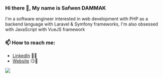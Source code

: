 ### Hi there 👋, My name is Safwen DAMMAK
I'm a software engineer interested in web development with PHP as a backend language with Laravel & Symfony frameworks, I'm also obsessed with JavaScript with VueJS framework
### 📫 How to reach me:
- [LinkedIn](https://linkedin.com/in/safwendammak) 👨💼
- [Website](http://safwen.me) 😏🔗

![](https://komarev.com/ghpvc/?username=safwendammak)
<!--
**safwendammak/safwendammak** is a ✨ _special_ ✨ repository because its `README.md` (this file) appears on your GitHub profile.

Here are some ideas to get you started:

- 🔭 I’m currently working on ...
- 🌱 I’m currently learning ...
- 👯 I’m looking to collaborate on ...
- 🤔 I’m looking for help with ...
- 💬 Ask me about ...
- 📫 How to reach me: ...
- 😄 Pronouns: ...
- ⚡ Fun fact: ...
-->
